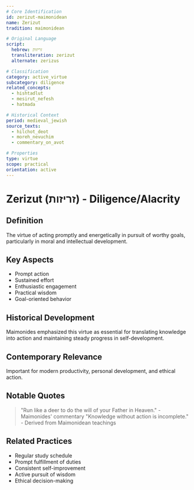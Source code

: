 ```yaml
---
# Core Identification
id: zerizut-maimonidean
name: Zerizut
tradition: maimonidean

# Original Language
script:
  hebrew: זריזות
  transliteration: zerizut
  alternate: zerizus

# Classification
category: active_virtue
subcategory: diligence
related_concepts:
  - hishtadlut
  - mesirut_nefesh
  - hatmada

# Historical Context
period: medieval_jewish
source_texts:
  - hilchot_deot
  - moreh_nevuchim
  - commentary_on_avot

# Properties
type: virtue
scope: practical
orientation: active
---
```


# Zerizut (זריזות) - Diligence/Alacrity

## Definition
The virtue of acting promptly and energetically in pursuit of worthy goals, particularly in moral and intellectual development.

## Key Aspects
- Prompt action
- Sustained effort
- Enthusiastic engagement
- Practical wisdom
- Goal-oriented behavior

## Historical Development
Maimonides emphasized this virtue as essential for translating knowledge into action and maintaining steady progress in self-development.

## Contemporary Relevance
Important for modern productivity, personal development, and ethical action.

## Notable Quotes
> "Run like a deer to do the will of your Father in Heaven." - Maimonides' commentary
> "Knowledge without action is incomplete." - Derived from Maimonidean teachings

## Related Practices
- Regular study schedule
- Prompt fulfillment of duties
- Consistent self-improvement
- Active pursuit of wisdom
- Ethical decision-making